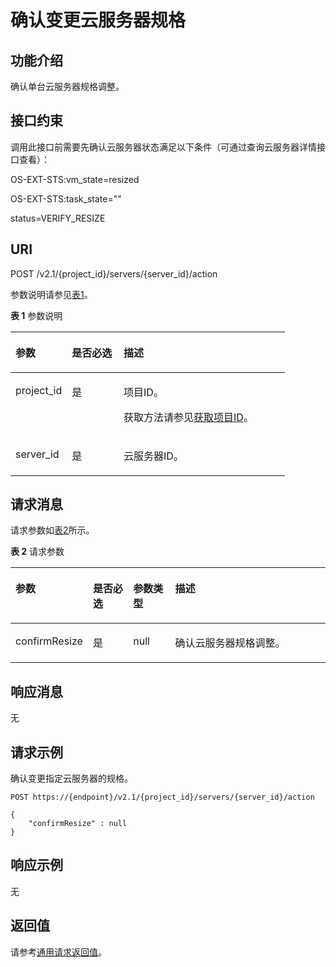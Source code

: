 # 确认变更云服务器规格<a name="ecs_03_0309"></a>

## 功能介绍<a name="section14742295165029"></a>

确认单台云服务器规格调整。

## 接口约束<a name="section54952513173158"></a>

调用此接口前需要先确认云服务器状态满足以下条件（可通过查询云服务器详情接口查看）：

OS-EXT-STS:vm\_state=resized

OS-EXT-STS:task\_state=""

status=VERIFY\_RESIZE

## URI<a name="section9714850165029"></a>

POST /v2.1/\{project\_id\}/servers/\{server\_id\}/action

参数说明请参见[表1](#table54458463165029)。

**表 1**  参数说明

<a name="table54458463165029"></a>
<table><thead align="left"><tr id="row24545956165029"><th class="cellrowborder" valign="top" width="20.549999999999997%" id="mcps1.2.4.1.1"><p id="p5187119"><a name="p5187119"></a><a name="p5187119"></a>参数</p>
</th>
<th class="cellrowborder" valign="top" width="18.86%" id="mcps1.2.4.1.2"><p id="p17503500"><a name="p17503500"></a><a name="p17503500"></a>是否必选</p>
</th>
<th class="cellrowborder" valign="top" width="60.589999999999996%" id="mcps1.2.4.1.3"><p id="p8497414"><a name="p8497414"></a><a name="p8497414"></a>描述</p>
</th>
</tr>
</thead>
<tbody><tr id="row42809334165029"><td class="cellrowborder" valign="top" width="20.549999999999997%" headers="mcps1.2.4.1.1 "><p id="p45004064165029"><a name="p45004064165029"></a><a name="p45004064165029"></a>project_id</p>
</td>
<td class="cellrowborder" valign="top" width="18.86%" headers="mcps1.2.4.1.2 "><p id="p21450595165029"><a name="p21450595165029"></a><a name="p21450595165029"></a>是</p>
</td>
<td class="cellrowborder" valign="top" width="60.589999999999996%" headers="mcps1.2.4.1.3 "><p id="p37593705"><a name="p37593705"></a><a name="p37593705"></a>项目ID。</p>
<p id="p1180512217438"><a name="p1180512217438"></a><a name="p1180512217438"></a>获取方法请参见<a href="获取项目ID.md">获取项目ID</a>。</p>
</td>
</tr>
<tr id="row1118615165029"><td class="cellrowborder" valign="top" width="20.549999999999997%" headers="mcps1.2.4.1.1 "><p id="p23498973165029"><a name="p23498973165029"></a><a name="p23498973165029"></a>server_id</p>
</td>
<td class="cellrowborder" valign="top" width="18.86%" headers="mcps1.2.4.1.2 "><p id="p24368697165029"><a name="p24368697165029"></a><a name="p24368697165029"></a>是</p>
</td>
<td class="cellrowborder" valign="top" width="60.589999999999996%" headers="mcps1.2.4.1.3 "><p id="p27707408165029"><a name="p27707408165029"></a><a name="p27707408165029"></a><span id="text11184574611"><a name="text11184574611"></a><a name="text11184574611"></a>云服务器</span>ID。</p>
</td>
</tr>
</tbody>
</table>

## 请求消息<a name="section48040086165029"></a>

请求参数如[表2](#table47783938165029)所示。

**表 2**  请求参数

<a name="table47783938165029"></a>
<table><thead align="left"><tr id="row60288789165029"><th class="cellrowborder" valign="top" width="18.6018601860186%" id="mcps1.2.5.1.1"><p id="zh-cn_topic_0057973030_p1494644"><a name="zh-cn_topic_0057973030_p1494644"></a><a name="zh-cn_topic_0057973030_p1494644"></a>参数</p>
</th>
<th class="cellrowborder" valign="top" width="13.531353135313532%" id="mcps1.2.5.1.2"><p id="p11164206213"><a name="p11164206213"></a><a name="p11164206213"></a>是否必选</p>
</th>
<th class="cellrowborder" valign="top" width="13.91139113911391%" id="mcps1.2.5.1.3"><p id="zh-cn_topic_0057973030_p53957349"><a name="zh-cn_topic_0057973030_p53957349"></a><a name="zh-cn_topic_0057973030_p53957349"></a>参数类型</p>
</th>
<th class="cellrowborder" valign="top" width="53.955395539553955%" id="mcps1.2.5.1.4"><p id="zh-cn_topic_0057973030_p14912584"><a name="zh-cn_topic_0057973030_p14912584"></a><a name="zh-cn_topic_0057973030_p14912584"></a>描述</p>
</th>
</tr>
</thead>
<tbody><tr id="row50942237165029"><td class="cellrowborder" valign="top" width="18.6018601860186%" headers="mcps1.2.5.1.1 "><p id="p32680571165029"><a name="p32680571165029"></a><a name="p32680571165029"></a>confirmResize</p>
</td>
<td class="cellrowborder" valign="top" width="13.531353135313532%" headers="mcps1.2.5.1.2 "><p id="p1164140102115"><a name="p1164140102115"></a><a name="p1164140102115"></a>是</p>
</td>
<td class="cellrowborder" valign="top" width="13.91139113911391%" headers="mcps1.2.5.1.3 "><p id="p29880605165029"><a name="p29880605165029"></a><a name="p29880605165029"></a>null</p>
</td>
<td class="cellrowborder" valign="top" width="53.955395539553955%" headers="mcps1.2.5.1.4 "><p id="p60747468165029"><a name="p60747468165029"></a><a name="p60747468165029"></a>确认<span id="text11666134544615"><a name="text11666134544615"></a><a name="text11666134544615"></a>云服务器</span>规格调整。</p>
</td>
</tr>
</tbody>
</table>

## 响应消息<a name="section4596622165029"></a>

无

## 请求示例<a name="section1194124632513"></a>

确认变更指定云服务器的规格。

```
POST https://{endpoint}/v2.1/{project_id}/servers/{server_id}/action

{
    "confirmResize" : null
}
```

## 响应示例<a name="section1233763710102"></a>

无

## 返回值<a name="section62603593165029"></a>

请参考[通用请求返回值](通用请求返回值.md)。

